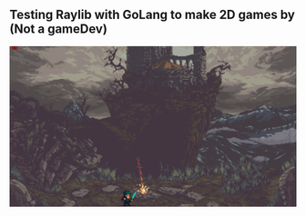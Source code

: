 ## Testing Raylib with GoLang to make 2D games by (Not a gameDev)

![Screenshot](screenshot001.png)
